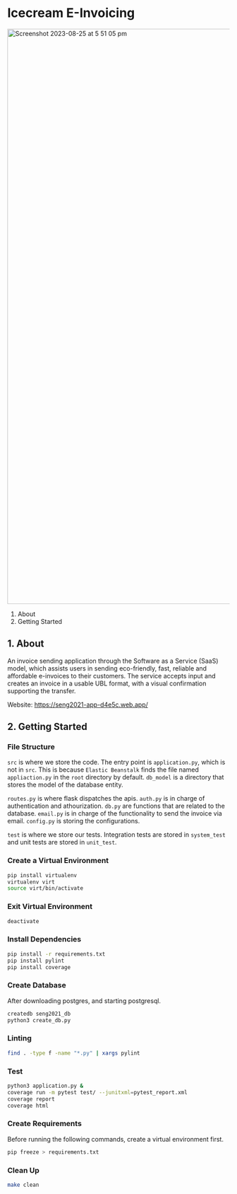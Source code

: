 # Icecream E-Invoicing
<img width="1301" alt="Screenshot 2023-08-25 at 5 51 05 pm" src="https://github.com/NematBhullar/IcecreamInvoicing/assets/91060343/2089e665-5916-4115-be32-6b9730587e5b">

1. About 
2. Getting Started 

## 1. About
An invoice sending application through the Software as a Service (SaaS) model, which assists users in sending eco-friendly, fast, reliable and affordable e-invoices to their customers. The service accepts input and creates an invoice in a usable UBL format, with a visual confirmation supporting the transfer.

Website: https://seng2021-app-d4e5c.web.app/

## 2. Getting Started
### File Structure
`src` is where we store the code. The entry point is `application.py`, which is not in `src`. This is because `Elastic Beanstalk` finds the file named `appliaction.py` in the `root` directory by default. `db_model` is a directory that stores the model of the database entity.

`routes.py` is where flask dispatches the apis. `auth.py` is in charge of authentication and athourization. `db.py` are functions that are related to the database. `email.py` is in charge of the functionality to send the invoice via email. `config.py` is storing the configurations.

`test` is where we store our tests. Integration tests are stored in `system_test` and unit tests are stored in `unit_test`.

### Create a Virtual Environment
```bash
pip install virtualenv
virtualenv virt
source virt/bin/activate
```

### Exit Virtual Environment
```bash
deactivate
```

### Install Dependencies
```bash
pip install -r requirements.txt
pip install pylint
pip install coverage
```

### Create Database
After downloading postgres, and starting postgresql.
```bash
createdb seng2021_db
python3 create_db.py
```

### Linting
```bash
find . -type f -name "*.py" | xargs pylint
```

### Test
```bash
python3 application.py &
coverage run -m pytest test/ --junitxml=pytest_report.xml
coverage report
coverage html
```

### Create Requirements
Before running the following commands, create a virtual environment first.
```bash
pip freeze > requirements.txt
```

### Clean Up
```bash
make clean
```
